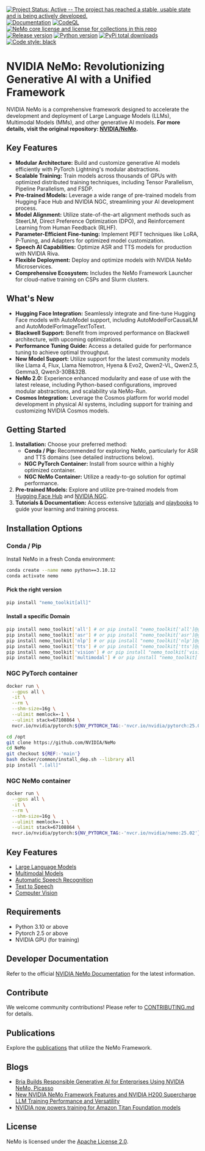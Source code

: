 <!-- Improved README.md -->
[![Project Status: Active -- The project has reached a stable, usable state and is being actively developed.](http://www.repostatus.org/badges/latest/active.svg)](http://www.repostatus.org/#active)
[![Documentation](https://readthedocs.com/projects/nvidia-nemo/badge/?version=main)](https://docs.nvidia.com/deeplearning/nemo/user-guide/docs/en/main/)
[![CodeQL](https://github.com/nvidia/nemo/actions/workflows/codeql.yml/badge.svg?branch=main&event=push)](https://github.com/nvidia/nemo/actions/workflows/codeql.yml)
[![NeMo core license and license for collections in this repo](https://img.shields.io/badge/License-Apache%202.0-brightgreen.svg)](https://github.com/NVIDIA/NeMo/blob/master/LICENSE)
[![Release version](https://badge.fury.io/py/nemo-toolkit.svg)](https://badge.fury.io/py/nemo-toolkit)
[![Python version](https://img.shields.io/pypi/pyversions/nemo-toolkit.svg)](https://badge.fury.io/py/nemo-toolkit)
[![PyPi total downloads](https://static.pepy.tech/personalized-badge/nemo-toolkit?period=total&units=international_system&left_color=grey&right_color=brightgreen&left_text=downloads)](https://pepy.tech/project/nemo-toolkit)
[![Code style: black](https://img.shields.io/badge/code%20style-black-000000.svg)](https://github.com/psf/black)

# NVIDIA NeMo: Revolutionizing Generative AI with a Unified Framework

NVIDIA NeMo is a comprehensive framework designed to accelerate the development and deployment of Large Language Models (LLMs), Multimodal Models (MMs), and other generative AI models. **For more details, visit the original repository: [NVIDIA/NeMo](https://github.com/NVIDIA/NeMo).**

## Key Features

*   **Modular Architecture:** Build and customize generative AI models efficiently with PyTorch Lightning's modular abstractions.
*   **Scalable Training:** Train models across thousands of GPUs with optimized distributed training techniques, including Tensor Parallelism, Pipeline Parallelism, and FSDP.
*   **Pre-trained Models:** Leverage a wide range of pre-trained models from Hugging Face Hub and NVIDIA NGC, streamlining your AI development process.
*   **Model Alignment:** Utilize state-of-the-art alignment methods such as SteerLM, Direct Preference Optimization (DPO), and Reinforcement Learning from Human Feedback (RLHF).
*   **Parameter-Efficient Fine-tuning:** Implement PEFT techniques like LoRA, P-Tuning, and Adapters for optimized model customization.
*   **Speech AI Capabilities:** Optimize ASR and TTS models for production with NVIDIA Riva.
*   **Flexible Deployment:** Deploy and optimize models with NVIDIA NeMo Microservices.
*   **Comprehensive Ecosystem:** Includes the NeMo Framework Launcher for cloud-native training on CSPs and Slurm clusters.

## What's New

*   **Hugging Face Integration:**  Seamlessly integrate and fine-tune Hugging Face models with AutoModel support, including AutoModelForCausalLM and AutoModelForImageTextToText.
*   **Blackwell Support:** Benefit from improved performance on Blackwell architecture, with upcoming optimizations.
*   **Performance Tuning Guide:** Access a detailed guide for performance tuning to achieve optimal throughput.
*   **New Model Support:** Utilize support for the latest community models like Llama 4, Flux, Llama Nemotron, Hyena & Evo2, Qwen2-VL, Qwen2.5, Gemma3, Qwen3-30B&32B.
*   **NeMo 2.0:** Experience enhanced modularity and ease of use with the latest release, including Python-based configurations, improved modular abstractions, and scalability via NeMo-Run.
*   **Cosmos Integration:** Leverage the Cosmos platform for world model development in physical AI systems, including support for training and customizing NVIDIA Cosmos models.

## Getting Started

1.  **Installation:** Choose your preferred method:
    *   **Conda / Pip:** Recommended for exploring NeMo, particularly for ASR and TTS domains (see detailed instructions below).
    *   **NGC PyTorch Container:** Install from source within a highly optimized container.
    *   **NGC NeMo Container:** Utilize a ready-to-go solution for optimal performance.
2.  **Pre-trained Models:** Explore and utilize pre-trained models from [Hugging Face Hub](https://huggingface.co/models?library=nemo&sort=downloads&search=nvidia) and [NVIDIA NGC](https://catalog.ngc.nvidia.com/models?query=nemo&orderBy=weightPopularDESC).
3.  **Tutorials & Documentation:** Access extensive [tutorials](https://docs.nvidia.com/deeplearning/nemo/user-guide/docs/en/stable/starthere/tutorials.html) and [playbooks](https://docs.nvidia.com/nemo-framework/user-guide/latest/playbooks/index.html) to guide your learning and training process.

## Installation Options

### Conda / Pip

Install NeMo in a fresh Conda environment:

```bash
conda create --name nemo python==3.10.12
conda activate nemo
```

#### Pick the right version

```bash
pip install "nemo_toolkit[all]"
```

#### Install a specific Domain

```bash
pip install nemo_toolkit['all'] # or pip install "nemo_toolkit['all']@git+https://github.com/NVIDIA/NeMo@${REF:-'main'}"
pip install nemo_toolkit['asr'] # or pip install "nemo_toolkit['asr']@git+https://github.com/NVIDIA/NeMo@$REF:-'main'}"
pip install nemo_toolkit['nlp'] # or pip install "nemo_toolkit['nlp']@git+https://github.com/NVIDIA/NeMo@${REF:-'main'}"
pip install nemo_toolkit['tts'] # or pip install "nemo_toolkit['tts']@git+https://github.com/NVIDIA/NeMo@${REF:-'main'}"
pip install nemo_toolkit['vision'] # or pip install "nemo_toolkit['vision']@git+https://github.com/NVIDIA/NeMo@${REF:-'main'}"
pip install nemo_toolkit['multimodal'] # or pip install "nemo_toolkit['multimodal']@git+https://github.com/NVIDIA/NeMo@${REF:-'main'}"
```

### NGC PyTorch container

```bash
docker run \
  --gpus all \
  -it \
  --rm \
  --shm-size=16g \
  --ulimit memlock=-1 \
  --ulimit stack=67108864 \
  nvcr.io/nvidia/pytorch:${NV_PYTORCH_TAG:-'nvcr.io/nvidia/pytorch:25.01-py3'}
```

```bash
cd /opt
git clone https://github.com/NVIDIA/NeMo
cd NeMo
git checkout ${REF:-'main'}
bash docker/common/install_dep.sh --library all
pip install ".[all]"
```

### NGC NeMo container

```bash
docker run \
  --gpus all \
  -it \
  --rm \
  --shm-size=16g \
  --ulimit memlock=-1 \
  --ulimit stack=67108864 \
  nvcr.io/nvidia/pytorch:${NV_PYTORCH_TAG:-'nvcr.io/nvidia/nemo:25.02'}
```

## Key Features

*   [Large Language Models](nemo/collections/nlp/README.md)
*   [Multimodal Models](nemo/collections/multimodal/README.md)
*   [Automatic Speech Recognition](nemo/collections/asr/README.md)
*   [Text to Speech](nemo/collections/tts/README.md)
*   [Computer Vision](nemo/collections/vision/README.md)

## Requirements

*   Python 3.10 or above
*   Pytorch 2.5 or above
*   NVIDIA GPU (for training)

## Developer Documentation

Refer to the official [NVIDIA NeMo Documentation](https://docs.nvidia.com/deeplearning/nemo/user-guide/docs/en/main/) for the latest information.

## Contribute

We welcome community contributions! Please refer to [CONTRIBUTING.md](https://github.com/NVIDIA/NeMo/blob/stable/CONTRIBUTING.md) for details.

## Publications

Explore the [publications](https://nvidia.github.io/NeMo/publications/) that utilize the NeMo Framework.

## Blogs

*   [Bria Builds Responsible Generative AI for Enterprises Using NVIDIA NeMo, Picasso](https://blogs.nvidia.com/blog/bria-builds-responsible-generative-ai-using-nemo-picasso/)
*   [New NVIDIA NeMo Framework Features and NVIDIA H200 Supercharge LLM Training Performance and Versatility](https://developer.nvidia.com/blog/new-nvidia-nemo-framework-features-and-nvidia-h200-supercharge-llm-training-performance-and-versatility)
*   [NVIDIA now powers training for Amazon Titan Foundation models](https://blogs.nvidia.com/blog/nemo-amazon-titan/)

## License

NeMo is licensed under the [Apache License 2.0](https://github.com/NVIDIA/NeMo?tab=Apache-2.0-1-ov-file).